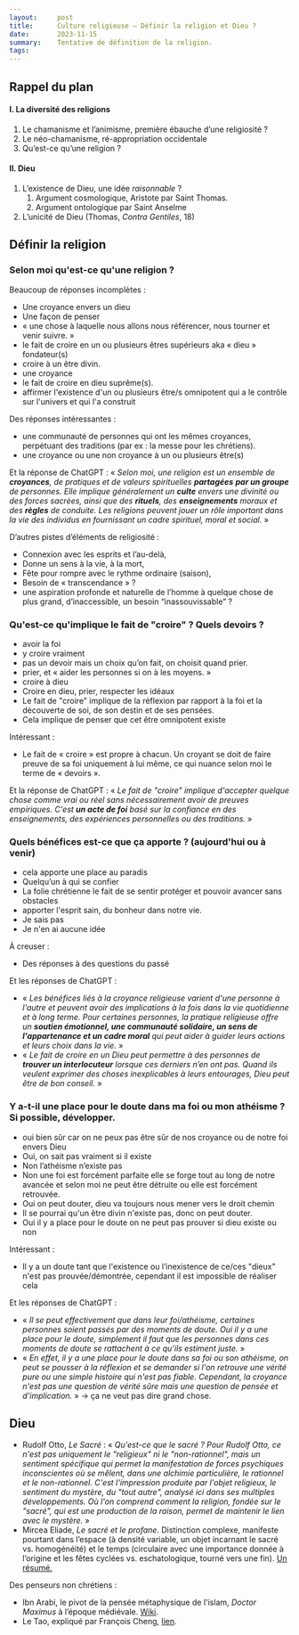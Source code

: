 ```yaml
---
layout:     post
title:      Culture religieuse — Définir la religion et Dieu ?
date:       2023-11-15
summary:    Tentative de définition de la religion.
tags: 
---
```


## Rappel du plan

#### I. La diversité des religions
1. Le chamanisme et l’animisme, première ébauche d’une religiosité ?
2. Le néo-chamanisme, ré-appropriation occidentale
3. Qu’est-ce qu’une religion ?

#### II. Dieu
1. L’existence de Dieu, une idée *raisonnable* ?
	1. Argument cosmologique, Aristote par Saint Thomas.
	2. Argument ontologique par Saint Anselme
2. L’unicité de Dieu (Thomas, *Contra Gentiles*, 18)


## Définir la religion
### Selon moi qu'est-ce qu'une religion ?
Beaucoup de réponses incomplètes :
- Une croyance envers un dieu
- Une façon de penser
- « une chose à laquelle nous allons nous référencer, nous tourner et venir suivre. »
- le fait de croire en un ou plusieurs êtres supérieurs aka « dieu » fondateur(s)
- croire à un être divin.
- une croyance 
- le fait de croire en dieu suprême(s).
- affirmer l'existence d'un ou plusieurs être/s omnipotent qui a le contrôle sur l'univers et qui l'a construit

Des réponses intéressantes :
- une communauté de personnes qui ont les mêmes croyances, perpétuant des traditions (par ex : la messe pour les chrétiens).
- une croyance ou une non croyance à un ou plusieurs être(s) 

Et la réponse de ChatGPT : « *Selon moi, une religion est un ensemble de **croyances**, de pratiques et de valeurs spirituelles **partagées** **par un groupe** de personnes. Elle implique généralement un **culte** envers une divinité ou des forces sacrées, ainsi que des **rituels**, des **enseignements** moraux et des **règles** de conduite. Les religions peuvent jouer un rôle important dans la vie des individus en fournissant un cadre spirituel, moral et social.* »

D’autres pistes d’éléments de religiosité :
- Connexion avec les esprits et l’au-delà, 
- Donne un sens à la vie, à la mort,
- Fête pour rompre avec le rythme ordinaire (saison),
- Besoin de « transcendance » ?
- une aspiration profonde et naturelle de l’homme à quelque chose de plus grand, d’inaccessible, un besoin “inassouvissable” ? 

### Qu'est-ce qu'implique le fait de "croire" ? Quels devoirs ?
- avoir la foi
- y croire vraiment 
- pas un devoir mais un choix qu’on fait, on choisit quand prier.
- prier, et « aider les personnes si on à les moyens. »
- croire à dieu 
- Croire en dieu, prier, respecter les idéaux 
- Le fait de "croire" implique de la réflexion par rapport à la foi et la découverte de soi, de son destin et de ses pensées.
- Cela implique de penser que cet être omnipotent existe

Intéressant : 
- Le fait de « croire » est propre à chacun. Un croyant se doit de faire preuve de sa foi uniquement à lui même, ce qui nuance selon moi le terme de « devoirs ». 

Et la réponse de ChatGPT : « *Le fait de "croire" implique d'accepter quelque chose comme vrai ou réel sans nécessairement avoir de preuves empiriques. C'est **un acte de foi** basé sur la confiance en des enseignements, des expériences personnelles ou des traditions.* »

### Quels bénéfices est-ce que ça apporte ? (aujourd'hui ou à venir)
- cela apporte une place au paradis 
- Quelqu’un à qui se confier
- La folie chrétienne le fait de se sentir protéger et pouvoir avancer sans obstacles
- apporter l'esprit sain, du bonheur dans notre vie.
- Je sais pas
- Je n'en ai aucune idée 

À creuser :
- Des réponses à des questions du passé

Et les réponses de ChatGPT : 
- « *Les bénéfices liés à la croyance religieuse varient d'une personne à l'autre et peuvent avoir des implications à la fois dans la vie quotidienne et à long terme. Pour certaines personnes, la pratique religieuse offre un **soutien émotionnel, une communauté solidaire, un sens de l'appartenance et un cadre moral** qui peut aider à guider leurs actions et leurs choix dans la vie.* »
- « *Le fait de croire en un Dieu peut permettre à des personnes de **trouver un interlocuteur** lorsque ces derniers n’en ont pas. Quand ils veulent exprimer des choses inexplicables à leurs entourages, Dieu peut être de bon conseil.* »

### Y a-t-il une place pour le doute dans ma foi ou mon athéisme ? Si possible, développer.
- oui bien sûr car on ne peux pas être sûr de nos croyance ou de notre foi envers Dieu 
- Oui, on sait pas vraiment si il existe 
- Non l’athéisme n’existe pas 
- Non une foi est forcément parfaite elle se forge tout au long de notre avancée et selon moi ne peut être détruite ou elle est forcément retrouvée.
- Oui on peut douter, dieu va toujours nous mener vers le droit chemin 
- Il se pourrai qu'un être divin n'existe pas, donc on peut douter.
- Oui il y a place pour le doute on ne peut pas prouver si dieu existe ou non 

Intéressant :
- Il y a un doute tant que l'existence ou l’inexistence de ce/ces "dieux" n'est pas prouvée/démontrée, cependant il est impossible de réaliser cela

Et les réponses de ChatGPT : 
- « *Il se peut effectivement que dans leur foi/athéisme, certaines personnes soient passés par des moments de doute. Oui il y a une place pour le doute, simplement il faut que les personnes dans ces moments de doute se rattachent à ce qu’ils estiment juste.* »
- « *En effet, il y a une place pour le doute dans sa foi ou son athéisme, on peut se pousser à la réflexion et se demander si l'on retrouve une vérité pure ou une simple histoire qui n'est pas fiable. Cependant, la croyance n'est pas une question de vérité sûre mais une question de pensée et d'implication.* »
→ ça ne veut pas dire grand chose.

## Dieu
- Rudolf Otto, *Le Sacré* : « *Qu'est-ce que le sacré ? Pour Rudolf Otto, ce n'est pas uniquement le "religieux" ni le "non-rationnel", mais un sentiment spécifique qui permet la manifestation de forces psychiques inconscientes où se mêlent, dans une alchimie particulière, le rationnel et le non-rationnel. C'est l'impression produite par l'objet religieux, le sentiment du mystère, du "tout autre", analysé ici dans ses multiples développements. Où l'on comprend comment la religion, fondée sur le "sacré", qui est une production de la raison, permet de maintenir le lien avec le mystère.* »
- Mircea Eliade, *Le sacré et le profane*. Distinction complexe, manifeste pourtant dans l’espace (à densité variable, un objet incarnant le sacré vs. homogénéité) et le temps (circulaire avec une importance donnée à l’origine et les fêtes cyclées vs. eschatologique, tourné vers une fin). [Un résumé.](https://1000idcg.com/sacre-profane-mircea-eliade/)




Des penseurs non chrétiens : 
- Ibn Arabi, le pivot de la pensée métaphysique de l'islam, *Doctor Maximus* à l’époque médiévale. [Wiki](https://www.wikiwand.com/fr/Ibn_Arabi). 
- Le Tao, expliqué par François Cheng, [lien](https://www.cairn.info/revue-transversalites-2012-4-page-129.htm).


